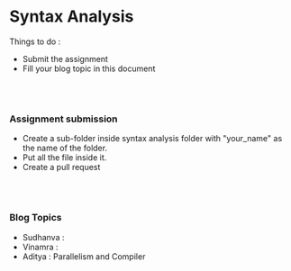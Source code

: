 # Syntax Analysis

Things to do :
- Submit the assignment
- Fill your blog topic in this document

<br></br>

### Assignment submission
- Create a sub-folder inside syntax analysis folder with "your_name" as the name of the folder.
- Put all the file inside it.
- Create a pull request

<br></br>

### Blog Topics
- Sudhanva :
- Vinamra :
- Aditya : Parallelism and Compiler

